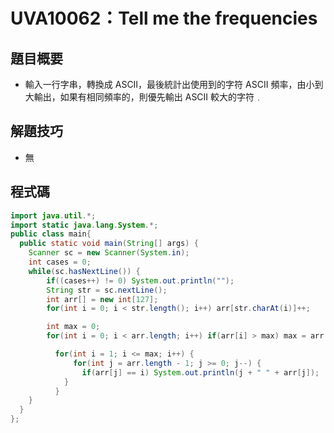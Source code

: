 # UVA10062：Tell me the frequencies

## 題目概要

- 輸入一行字串，轉換成 ASCII，最後統計出使用到的字符 ASCII 頻率，由小到大輸出，如果有相同頻率的，則優先輸出 ASCII 較大的字符﹒

## 解題技巧

- 無

## 程式碼

```java
import java.util.*;
import static java.lang.System.*;
public class main{
  public static void main(String[] args) {
    Scanner sc = new Scanner(System.in);
    int cases = 0;
    while(sc.hasNextLine()) {
        if((cases++) != 0) System.out.println("");
        String str = sc.nextLine();
        int arr[] = new int[127];
        for(int i = 0; i < str.length(); i++) arr[str.charAt(i)]++;

        int max = 0;
        for(int i = 0; i < arr.length; i++) if(arr[i] > max) max = arr[i];

          for(int i = 1; i <= max; i++) {
              for(int j = arr.length - 1; j >= 0; j--) {
                if(arr[j] == i) System.out.println(j + " " + arr[j]);
            }
          }
    }
  }
};
```
